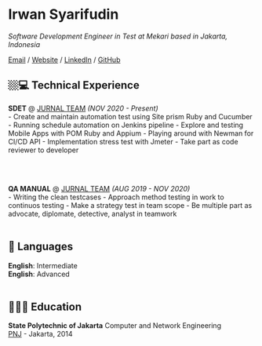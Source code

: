 # Irwan Syarifudin

_Software Development Engineer in Test at Mekari based in Jakarta, Indonesia_ <br>

[Email](mailto:irwansyarifudin16@gmail.com) / [Website](https://irwanhub2016.github.io/) / [LinkedIn](https://www.linkedin.com/in/irwan-syarifudin-331511120/) / [GitHub](https://github.com/irwanhub2016/)

## 🏼‍💻 Technical Experience

**SDET** @ [JURNAL TEAM](https://my.jurnal.id) _(NOV 2020 - Present)_ <br>
	- Create and maintain automation test using Site prism Ruby and Cucumber
	- Running schedule automation on Jenkins pipeline
	- Explore and testing Mobile Apps with POM Ruby and Appium
	- Playing around with Newman for CI/CD API
	- Implementation stress test with Jmeter
	- Take part as code reviewer to developer
<!--   - **_Technologies used:_** Vue, TypeScript, Jest, Testing Library, HTML, CSS, Sass, Web Components (LitElement). -->
<br><br>

**QA MANUAL** @ [JURNAL TEAM](https://my.jurnal.id) _(AUG 2019 - NOV 2020)_ <br>
	- Writing the clean testcases
	- Approach method testing in work to continuos testing
	- Make a strategy test in team scope
	- Be multiple part as advocate, diplomate, detective, analyst in teamwork
<br><br>

<!-- **Google Season of Docs 2020 | Technical Writer** @ [GraphQL Foundation](https://foundation.graphql.org/) _(Aug 2020 - Jan 2021)_ <br>
[Google Season of Docs](https://developers.google.com/season-of-docs/docs/participants) is a program matching experienced technical writers with open source organizations.
  - Created a [Frequently Asked Questions (FAQ) resource](https://graphql.org/faq/) for graphql.org, including all the content and page functionality
  - Triaged issues and reviewed pull requests to the [GraphQL website](https://github.com/graphql/graphql.github.io/)
  - Wrote [internal documentation](https://github.com/graphql/graphql.github.io/blob/source/CONTRIBUTING.md) to improve the contributing experience
  - **_Technologies used:_** CSS, React, TypeScript, Gatsby, GraphQL.
<br><br>

## 🗞 Writing Experience

_This section only accounts for work done post-career change._
<br><br>

**Contributing Writer** @ [Future of Sex](https://futureofsex.net/author/carolyn/) _(Dec 2020 - Present)_ <br>
Online publication that provides insights into the future of human sex and sexuality.
  - Writing regular features focused on sexual health and identity
  - Reporting on events that are relevant to the sex tech community
  - **_Selected articles:_**
    - [Does Having an IUD Make You a Biohacker or a Cyborg?](https://futureofsex.net/augmentation/does-having-an-iud-make-you-a-biohacker-or-a-cyborg/)
    - [Exploring Queerness By Switching Up My Vibrators](https://futureofsex.net/sex-tech/exploring-queerness-by-switching-up-my-vibrators/)
    - [Future of Fingering: Lessons Learned from the Award-Winning Tentilex Project](https://futureofsex.net/sex-tech/future-of-fingering-lessons-learned-from-the-award-winning-tentilex-project/)
<br><br>
  
## 🏆 Accomplishments

**Won First Place** @ [Rainbows End Sex Tech Hackathon](https://hack.touchyfeely.tech/) _(May 2021)_ <br>
Built [Tentilex](https://workwithcarolyn.com/blog/tentilex), a wearable armband that records your hand movement and generates a live 3D-model. 

**Top Author Recognition** @ [DEV](https://dev.to/) _(2019 - 2020)_ <br>
Named one of the Top 500 authors in 2019. Also wrote two articles that ranked in the weekly Top 7:
  - [How to remove condescending language from documentation](https://dev.to/meeshkan/how-to-remove-condescending-language-from-documentation-4a5p)
  - [Onboarding a junior developer to your team? Here's 12 tips.](https://dev.to/carolstran/onboarding-a-junior-developer-to-your-team-here-s-12-tips-4g3a)
<br><br>

**Won Best Project** @ [Geek Girl Carrots Berlin Hackathon](http://www.hacklikeagirl.co/) _(Oct 2017)_<br>
Created [Qarma](https://github.com/lcorr8/qarma), an online platform to report and retrieve lost & found objects for travelers abroad.
<br><br> -->

## 💬 Languages

**English**: Intermediate <br>
**English**: Advanced
<br><br>

## 👩🏼‍🎓 Education

**State Polytechnic of Jakarta** Computer and Network Engineering<br>
[PNJ](https://www.pnj.ac.id/) - Jakarta, 2014
